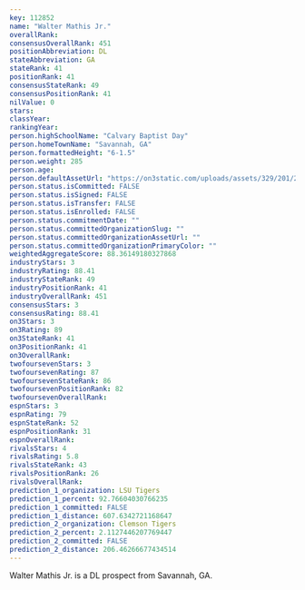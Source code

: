 ```yaml
---
key: 112852
name: "Walter Mathis Jr."
overallRank: 
consensusOverallRank: 451
positionAbbreviation: DL
stateAbbreviation: GA
stateRank: 41
positionRank: 41
consensusStateRank: 49
consensusPositionRank: 41
nilValue: 0
stars: 
classYear: 
rankingYear: 
person.highSchoolName: "Calvary Baptist Day"
person.homeTownName: "Savannah, GA"
person.formattedHeight: "6-1.5"
person.weight: 285
person.age: 
person.defaultAssetUrl: "https://on3static.com/uploads/assets/329/201/201329.png"
person.status.isCommitted: FALSE
person.status.isSigned: FALSE
person.status.isTransfer: FALSE
person.status.isEnrolled: FALSE
person.status.commitmentDate: ""
person.status.committedOrganizationSlug: ""
person.status.committedOrganizationAssetUrl: ""
person.status.committedOrganizationPrimaryColor: ""
weightedAggregateScore: 88.36149180327868
industryStars: 3
industryRating: 88.41
industryStateRank: 49
industryPositionRank: 41
industryOverallRank: 451
consensusStars: 3
consensusRating: 88.41
on3Stars: 3
on3Rating: 89
on3StateRank: 41
on3PositionRank: 41
on3OverallRank: 
twofoursevenStars: 3
twofoursevenRating: 87
twofoursevenStateRank: 86
twofoursevenPositionRank: 82
twofoursevenOverallRank: 
espnStars: 3
espnRating: 79
espnStateRank: 52
espnPositionRank: 31
espnOverallRank: 
rivalsStars: 4
rivalsRating: 5.8
rivalsStateRank: 43
rivalsPositionRank: 26
rivalsOverallRank: 
prediction_1_organization: LSU Tigers
prediction_1_percent: 92.76604030766235
prediction_1_committed: FALSE
prediction_1_distance: 607.6342721168647
prediction_2_organization: Clemson Tigers
prediction_2_percent: 2.1127446207769447
prediction_2_committed: FALSE
prediction_2_distance: 206.46266677434514
---
```

Walter Mathis Jr. is a DL prospect from Savannah, GA.